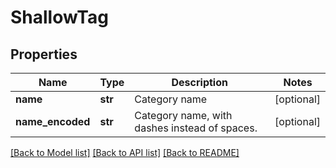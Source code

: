 # ShallowTag

## Properties
Name | Type | Description | Notes
------------ | ------------- | ------------- | -------------
**name** | **str** | Category name | [optional] 
**name_encoded** | **str** | Category name, with dashes instead of spaces. | [optional] 

[[Back to Model list]](../README.md#documentation-for-models) [[Back to API list]](../README.md#documentation-for-api-endpoints) [[Back to README]](../README.md)


